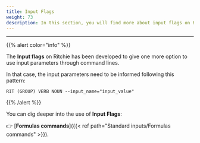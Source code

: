 ```yaml
---
title: Input Flags
weight: 73
description: In this section, you will find more about input flags on Ritchie.
---
```


---

{{% alert color="info" %}}

The **Input flags** on Ritchie has been developed to give one more option to use input parameters through command lines.

In that case, the input parameters need to be informed following this pattern:

```text
RIT (GROUP) VERB NOUN --input_name="input_value"
```

{{% /alert %}}

You can dig deeper into the use of **Input Flags**:

👉 [**Formulas commands**]({{< ref path="Standard inputs/Formulas commands" >}}).
